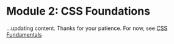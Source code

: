 # Module 2: CSS Foundations

...updating content. Thanks for your patience. For now, see [CSS Fundamentals](https://scrimba.com/p/pwwwPsz/c272L7cV)


